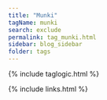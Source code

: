 ```yaml
---
title: "Munki"
tagName: munki
search: exclude
permalink: tag_munki.html
sidebar: blog_sidebar
folder: tags
---
```

{% include taglogic.html %}

{% include links.html %}
